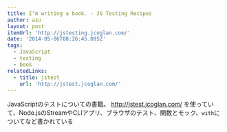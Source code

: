 ```yaml
---
title: I’m writing a book. - JS Testing Recipes
author: azu
layout: post
itemUrl: 'http://jstesting.jcoglan.com/'
date: '2014-05-06T08:26:45.095Z'
tags:
  - JavaScript
  - testing
  - book
relatedLinks:
  - title: jstest
    url: 'http://jstest.jcoglan.com/'
---
```

JavaScriptのテストについての書籍。
http://jstest.jcoglan.com/ を使っていて、Node.jsのStreamやCLIアプリ、ブラウザのテスト、関数とモック、`with`についてなど書かれている

